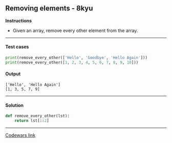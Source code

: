 ## Removing elements - 8kyu

**Instructions**

- Given an array, remove every other element from the array.

---

#### Test cases

```python
print(remove_every_other(['Hello', 'Goodbye', 'Hello Again']))
print(remove_every_other([1, 2, 3, 4, 5, 6, 7, 8, 9, 10]))
```

#### Output 

```
['Hello', 'Hello Again']
[1, 3, 5, 7, 9]
```

---

#### Solution

```python
def remove_every_other(lst):
    return lst[::2]
```

---

[Codewars link](https://www.codewars.com/kata/5769b3802ae6f8e4890009d2)
